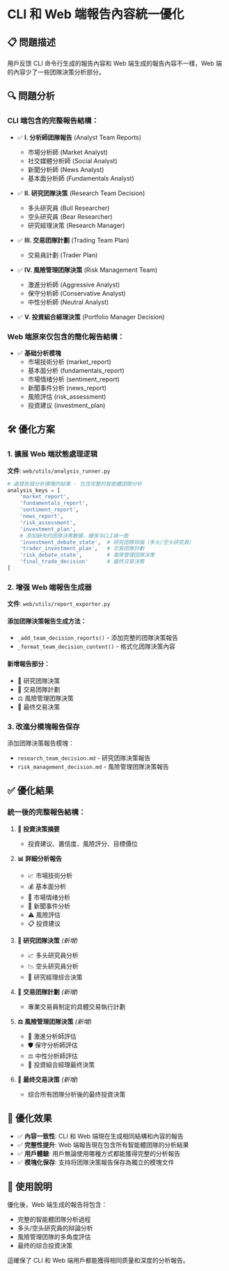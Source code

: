 # CLI 和 Web 端報告內容統一優化

## 📋 問題描述

用戶反馈 CLI 命令行生成的報告內容和 Web 端生成的報告內容不一樣，Web 端的內容少了一些团隊決策分析部分。

## 🔍 問題分析

### CLI 端包含的完整報告結構：
- ✅ **I. 分析師团隊報告** (Analyst Team Reports)
  - 市場分析師 (Market Analyst)
  - 社交媒體分析師 (Social Analyst) 
  - 新聞分析師 (News Analyst)
  - 基本面分析師 (Fundamentals Analyst)

- ✅ **II. 研究团隊決策** (Research Team Decision)
  - 多头研究員 (Bull Researcher)
  - 空头研究員 (Bear Researcher) 
  - 研究經理決策 (Research Manager)

- ✅ **III. 交易团隊計劃** (Trading Team Plan)
  - 交易員計劃 (Trader Plan)

- ✅ **IV. 風險管理团隊決策** (Risk Management Team)
  - 激進分析師 (Aggressive Analyst)
  - 保守分析師 (Conservative Analyst)
  - 中性分析師 (Neutral Analyst)

- ✅ **V. 投資組合經理決策** (Portfolio Manager Decision)

### Web 端原來仅包含的簡化報告結構：
- ✅ **基础分析模塊**
  - 市場技術分析 (market_report)
  - 基本面分析 (fundamentals_report)
  - 市場情绪分析 (sentiment_report)
  - 新聞事件分析 (news_report)
  - 風險評估 (risk_assessment)
  - 投資建议 (investment_plan)

## 🛠️ 優化方案

### 1. 擴展 Web 端狀態處理逻辑

**文件**: `web/utils/analysis_runner.py`

```python
# 處理各個分析模塊的結果 - 包含完整的智能體团隊分析
analysis_keys = [
    'market_report',
    'fundamentals_report', 
    'sentiment_report',
    'news_report',
    'risk_assessment',
    'investment_plan',
    # 添加缺失的团隊決策數據，確保与CLI端一致
    'investment_debate_state',  # 研究团隊辩論（多头/空头研究員）
    'trader_investment_plan',   # 交易团隊計劃
    'risk_debate_state',        # 風險管理团隊決策
    'final_trade_decision'      # 最终交易決策
]
```

### 2. 增强 Web 端報告生成器

**文件**: `web/utils/report_exporter.py`

#### 添加团隊決策報告生成方法：
- `_add_team_decision_reports()` - 添加完整的团隊決策報告
- `_format_team_decision_content()` - 格式化团隊決策內容

#### 新增報告部分：
- 🔬 研究团隊決策
- 💼 交易团隊計劃  
- ⚖️ 風險管理团隊決策
- 🎯 最终交易決策

### 3. 改進分模塊報告保存

添加团隊決策報告模塊：
- `research_team_decision.md` - 研究团隊決策報告
- `risk_management_decision.md` - 風險管理团隊決策報告

## ✅ 優化結果

### 統一後的完整報告結構：

1. **🎯 投資決策摘要**
   - 投資建议、置信度、風險評分、目標價位

2. **📊 詳細分析報告**
   - 📈 市場技術分析
   - 💰 基本面分析
   - 💭 市場情绪分析
   - 📰 新聞事件分析
   - ⚠️ 風險評估
   - 📋 投資建议

3. **🔬 研究团隊決策** *(新增)*
   - 📈 多头研究員分析
   - 📉 空头研究員分析
   - 🎯 研究經理综合決策

4. **💼 交易团隊計劃** *(新增)*
   - 專業交易員制定的具體交易執行計劃

5. **⚖️ 風險管理团隊決策** *(新增)*
   - 🚀 激進分析師評估
   - 🛡️ 保守分析師評估
   - ⚖️ 中性分析師評估
   - 🎯 投資組合經理最终決策

6. **🎯 最终交易決策** *(新增)*
   - 综合所有团隊分析後的最终投資決策

## 🎉 優化效果

- ✅ **內容一致性**: CLI 和 Web 端現在生成相同結構和內容的報告
- ✅ **完整性提升**: Web 端報告現在包含所有智能體团隊的分析結果
- ✅ **用戶體驗**: 用戶無論使用哪種方式都能獲得完整的分析報告
- ✅ **模塊化保存**: 支持将团隊決策報告保存為獨立的模塊文件

## 📝 使用說明

優化後，Web 端生成的報告将包含：
- 完整的智能體团隊分析過程
- 多头/空头研究員的辩論分析
- 風險管理团隊的多角度評估
- 最终的综合投資決策

這確保了 CLI 和 Web 端用戶都能獲得相同质量和深度的分析報告。
